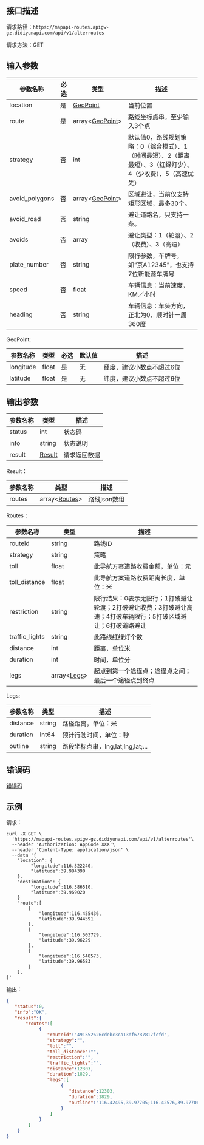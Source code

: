 ## 接口描述
请求路径：`https://mapapi-routes.apigw-gz.didiyunapi.com/api/v1/alterroutes`

请求方法：GET
## 输入参数
|参数名称 | 必选 | 类型 | 描述|
|--------|-----|-----|-----|
|location        | 是 | [GeoPoint](#GeoPoint)            |当前位置   |
|route           | 是 | array<[GeoPoint](#GeoPoint)>     |路线坐标点串，至少输入3个点   |
|strategy        | 否 | int                              |默认值0，路线规划策略：0（综合模式）、1（时间最短）、2（距离最短）、3（红绿灯少）、4（少收费）、5（高速优先）  |
|avoid_polygons  | 否 | array<[GeoPoint](#GeoPoint)>     |区域避让，当前仅支持矩形区域，最多30个。 |
|avoid_road      | 否 | string                           |避让道路名，只支持一条。|
|avoids          | 否 | array<int>                       |避让类型：1（轮渡）、2（收费）、3（高速）|
|plate_number    | 否 | string                           |限行参数，车牌号，如“京A12345”，也支持7位新能源车牌号|
|speed           | 否 | float                            |车辆信息：当前速度，KM／小时|
|heading         | 否 | string                           |车辆信息：车头方向，正北为0，顺时针一周360度|

<span id="GeoPoint"></span>
GeoPoint:

|参数名称  | 类型 | 必选| 默认值 |  描述 |
|--------|-----|-----|-----|-----|
|longitude  | float  |是 | 无 |经度，建议小数点不超过6位 |
|latitude   | float  |是 | 无 |纬度，建议小数点不超过6位 |

## 输出参数
|参数名称  | 类型 | 描述|
|--------|-----|-----|
|status | int  |状态码 |
|info|string|状态说明	|
|result | [Result](#Result)|请求返回数据 |

<span id="Result"></span>
Result：

|参数名称  | 类型 | 描述 |
|--------|-----|-----|
|routes | array<[Routes](#Routes)> | 路线json数组|

<span id="Routes"></span>
Routes：

|参数名称  | 类型 | 描述 |
|--------|-----|-----|
|routeid   | string  |路线ID     |
|strategy   | string  |策略     |
|toll  | float  |此导航方案道路收费金额，单位：元 |
|toll_distance  | float  |此导航方案道路收费距离长度，单位：米    |
|restriction      | string  |限行结果：0表示无限行；1打破避让轮渡；2打破避让收费；3打破避让高速；4打破车辆限行；5打破区域避让；6打破道路避让       |
|traffic_lights  | string    |此路线红绿灯个数     |
|distance  | int    |距离，单位米     |
|duration  | int    |时间，单位分     |
|legs   | array<[Legs](#Legs)>  |起点到第一个途径点；途径点之间；最后一个途径点到终点     |

<span id="Legs"></span>
Legs:

|参数名称  | 类型 | 描述 |
|--------|-----|-----|
|distance   | string  |路径距离，单位：米   |
|duration     | int64  |预计行驶时间，单位：秒 |
|outline   | string  | 路段坐标点串，lng,lat;lng,lat;...   |


## 错误码
[错误码](/static/apimarket-docs/services/地图开放平台/错误码.md#errorCode)

## 示例

请求：
``` shell
curl -X GET \
  'https://mapapi-routes.apigw-gz.didiyunapi.com/api/v1/alterroutes'\
  --header 'Authorization: AppCode XXX'\
  --header 'Content-Type: application/json' \
  --data '{
    "location": {
         "longitude":116.322240,
         "latitude":39.984390
    },
    "destination": {
         "longitude":116.386510,
         "latitude":39.969020
    }
    "route":[
        {
            "longitude":116.455436,
            "latitude":39.944591
        },
        {
            "longitude":116.503729,
            "latitude":39.96229
        },
        {
            "longitude":116.548573,
            "latitude":39.96583
        }
    ],
}'
```
输出：
``` json
{
   "status":0,
   "info":"OK",
   "result":{
       "routes":[
            {
               "routeid":"491552626cdebc3ca13df6787817fcfd",
               "strategy":"",
               "toll":"",
               "toll_distance":"",
               "restriction":"",
               "traffic_lights":"",
               "distance":12303,
               "duration":1829,
               "legs":[
                    {
                       "distance":12303,
                       "duration":1829,
                       "outline":"116.42495,39.97705;116.42576,39.97706;"
                    }
                ]
            }
        ]
    }
}
```
